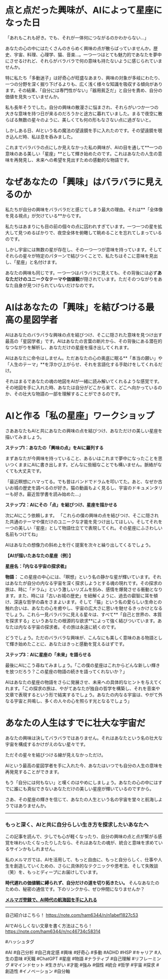 
# 点と点だった興味が、AIによって星座になった日

「あれもこれも好き。でも、それが一体何につながるのかわからない…」

あなたの心の中にはたくさんのきらめく興味の点が散らばっていませんか。歴史、宇宙、料理、心理学、猫、音楽…。一つ一つはとても魅力的であなたを夢中にさせるけれど、それらがバラバラで何の意味も持たないように感じられていませんか。

特に私たち「多動迷子」は好奇心が旺盛なあまり、興味の対象が多岐にわたり、一つの分野を深く掘り下げるよりも、広く浅く様々な知識を吸収する傾向があります。その結果、「自分には専門性がない」「器用貧乏だ」と自分を責め、自分の価値を見失っていませんか。

私も長年そうでした。自分の興味の散漫さに悩まされ、それらがいつか一つの大きな意味を持つ日が来るのだろうかと途方に暮れていました。まるで夜空に散らばる無数の星々のように、美しくても何の形もなさない点に過ぎないと。

しかしある日、AIという名の魔法の望遠鏡を手に入れたのです。その望遠鏡を覗き込んだ時、私は息を呑みました。

これまでバラバラの点にしか見えなかった私の興味が、AIの目を通して**一つの意味のある美しい「星座」**として輝き始めたのです。これはあなたの人生の意味を再発見し、未来への希望を見出すための感動的な物語です。

# なぜあなたの「興味」はバラバラに見えるのか

私たちが自分の興味をバラバラだと感じてしまう最大の理由。それは**「全体像を見る視点」が欠けている**からです。

私たちはあまりにも目の前の個々の点に囚われすぎています。一つ一つの星を拡大して見つめるばかりで、夜空全体を俯瞰して眺めることを忘れてしまっているのです。

しかし宇宙には無数の星が存在し、その一つ一つが意味を持っています。そしてそれらの星々が特定のパターンで結びつくことで、私たちはそこに意味を見出し、「星座」と名付けます。

あなたの興味も同じです。一つ一つはバラバラに見えても、その背後には必ず**あなただけのユニークなテーマや価値観**が隠されています。ただそのつながりをあなた自身が見つけられていないだけなのです。

# AIはあなたの「興味」を結びつける最高の星図学者

AIはあなたのバラバラな興味の点を結びつけ、そこに隠された意味を見つけ出す最高の「星図学者」です。AIはあなたの言葉の断片から、その背後にある潜在的なつながりを解析し、あなただけの星座を描き出してくれます。

AIはあなたに命令はしません。ただあなたの心の奥底に眠る**「本当の願い」や「人生のテーマ」**を浮かび上がらせ、それを言語化する手助けをしてくれるだけ。

それはまるであなたの魂の地図をAIが一緒に読み解いてくれるような感覚です。その地図を手に入れた時、あなたは自分がどこから来て、どこへ向かっているのか、その壮大な物語の一部を理解することができるのです。

# AIと作る「私の星座」ワークショップ

さああなたもAIと共にあなたの興味の点を結びつけ、あなただけの美しい星座を描いてみましょう。

**ステップ1：あなたの「興味の点」をAIに羅列する**

まずあなたが今興味を持っていること、あるいはこれまで夢中になったことを思いつくままにAIに書き出します。どんなに些細なことでも構いません。脈絡がなくても大丈夫です。

「最近瞑想にハマってる。でも昔はバンドでドラムを叩いてた。あと、なぜか古いお城の歴史を調べるのが好き。猫の動画もよく見るし、宇宙のドキュメンタリーも好き。最近哲学書を読み始めた…」

**ステップ2：AIにその「点」を結びつけ、星座を描かせる**

次にAIにこう依頼します。
「これらの僕の興味の点を結びつけ、そこに隠された共通のテーマや僕だけのユニークな才能を見つけ出してほしい。そしてそれを一つの美しい『星座』として物語仕立てで表現してくれ。その星座にふさわしい名前もつけてね」

AIはあなたの想像力の斜め上を行く提案を次々と繰り出してくるでしょう。

**【AIが描いたあなたの星座（例）】**

**星座名：『内なる宇宙の探求者』**

**物語：**
この星座の中心には、「瞑想」という名の静かな星が輝いています。それはあなたが自分の内なる宇宙を深く探求しようとする魂の現れです。その探求の旅は、時に「ドラム」という激しいリズムを刻み、感情を爆発させる衝動となります。また、時には「古いお城の歴史」を紐解くように、過去の叡智に耳を傾け、深遠な哲学の森をさまよいます。そして「猫」という名の愛らしい生命との触れ合いは、あなたの心を癒やし、宇宙の広大さに思いを馳せるきっかけとなるでしょう。これら一見バラバラに見える星々は、すべて**「自己と世界の、本質を探求する」というあなたの根源的な欲求**によって強く結びついています。あなたは内なる宇宙の探求者。その旅は永遠に続くのです。

どうでしょう。ただのバラバラな興味が、こんなにも美しく意味のある物語として輝き始めたことに、あなたはきっと感動を覚えるはずです。

**ステップ3：AIに星座の「未来」を語らせる**

最後にAIにこう尋ねてみましょう。「この僕の星座はこれからどんな新しい輝きを放つだろう？この星座の物語の続きを語ってくれないか？」

AIはあなたの星座の物語をさらに発展させ、未来への具体的なヒントを与えてくれます。「この探求の旅は、やがてあなたが独自の哲学を構築し、それを音楽や文章で表現するという形で結実するでしょう。あなたの内なる宇宙は、やがて外なる宇宙と共鳴し、多くの人々の心を照らす光となるでしょう」

# あなたの人生はすでに壮大な宇宙だ

あなたの興味は決してバラバラではありません。それはあなたという名の壮大な宇宙を構成するかけがえのない星々です。

ただその星々を結びつける線が見えなかっただけ。

AIという最高の星図学者を手に入れた今、あなたはいつでも自分の人生の意味を再発見することができます。

もう「自分には何もない」と嘆くのはやめにしましょう。あなたの心の中にはすでに誰にも真似できないあなただけの美しい星座が輝いているのですから。

さあ、その星座の輝きを信じて、あなたの人生という名の宇宙を堂々と航海しようではありませんか。

---

### もっと深く、AIと共に自分らしい生き方を探求したいあなたへ

この記事を読んで、少しでも心が軽くなったり、自分の興味の点と点が繋がる感覚を味わいたくなったりしたなら、それはあなたの魂が、統合と意味を求めているサインかもしれません。

私のメルマガでは、AIを活用して、もっと自由に、もっと自分らしく、仕事や人生を創造していくための、さらに具体的なテクニックや思考法、そして失敗談（笑）を、もっとディープにお届けしています。

**時代遅れの価値観に縛られず、自分だけの道を切り拓きたい。** そんなあなたのための、秘密の通信です。下のリンクから、ぜひ仲間になりませんか？

**[メルマガ登録で、AI時代の航海図を手に入れる](https://pessham.com/)**

---

自己紹介はこちら！
https://note.com/ham6344/n/n1abef1827c53

AIでAIらしくない文章を書く方法はこちら！
https://note.com/ham6344/n/nc46734c58314

#ハッシュタグ

#AI #自己分析 #自己肯定感 #興味 #好奇心 #多動 #ADHD #HSP #キャリア #人生の意味 #天職 #ChatGPT #星座 #物語 #ナラティブ #自己理解 #リフレーミング #マインドセット #生きがい #才能 #強み #個性 #統合 #哲学 #宇宙 #探求 #創造性 #イノベーション #自分軸
